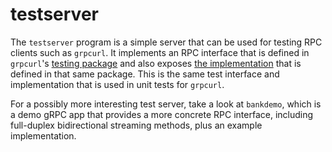 # testserver

The `testserver` program is a simple server that can be used for testing RPC clients such
as `grpcurl`. It implements an RPC interface that is defined in `grpcurl`'s [testing package](https://github.com/tetrateio/grpcurl/blob/master/testing/example.proto) and also exposes [the implementation](https://godoc.org/github.com/tetrateio/grpcurl/testing#TestServer) that is defined in that same package. This is the same test interface and implementation that is used in unit tests for `grpcurl`.

For a possibly more interesting test server, take a look at `bankdemo`, which is a demo gRPC app that provides a more concrete RPC interface, including full-duplex bidirectional streaming methods, plus an example implementation.